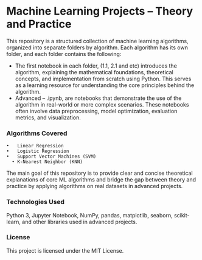 # Machine Learning Projects – Theory and Practice

This repository is a structured collection of machine learning algorithms, organized into separate folders by algorithm. Each algorithm has its own folder, and each folder contains the following:
- The first notebook in each folder, (1.1, 2.1 and etc) introduces the algorithm, explaining the mathematical foundations, theoretical concepts, and implementation from scratch using Python. This serves as a learning resource for understanding the core principles behind the algorithm.
- Advanced – .ipynb, are notebooks that demonstrate the use of the algorithm in real-world or more complex scenarios. These notebooks often involve data preprocessing, model optimization, evaluation metrics, and visualization.

### Algorithms Covered
	•	Linear Regression
	•	Logistic Regression
	•	Support Vector Machines (SVM)
      •	K-Nearest Neighbor (KNN)

The main goal of this repository is to provide clear and concise theoretical explanations of core ML algorithms and bridge the gap between theory and practice by applying algorithms on real datasets in advanced projects.

### Technologies Used
Python 3, Jupyter Notebook, NumPy, pandas, matplotlib, seaborn, scikit-learn, and other libraries used in advanced projects.

### License
This project is licensed under the MIT License.
